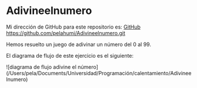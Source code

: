 # Adivineelnumero

Mi dirección de GitHub para este repositorio es: [GitHub](https://github.com/pelahumi/Adivineelnumero.git)
https://github.com/pelahumi/Adivineelnumero.git

Hemos resuelto un juego de adivinar un número del 0 al 99.

El diagrama de flujo de este ejercicio es el siguiente:

![diagrama de flujo adivine el número]
(/Users/pela/Documents/Universidad/Programación/calentamiento/Adivineelnumero)

